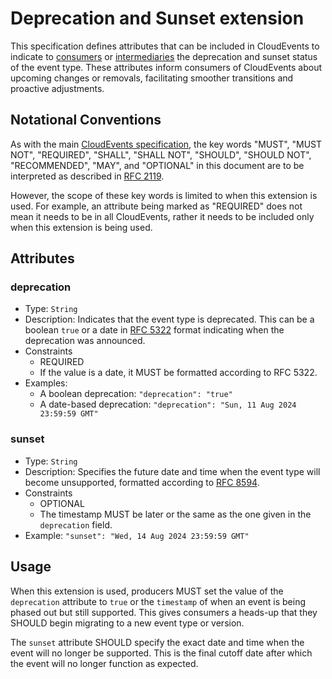 # Deprecation and Sunset extension

This specification defines attributes that can be included in CloudEvents to
indicate to [consumers](../spec.md#consumer) or
[intermediaries](../spec.md#intermediary) the deprecation and sunset status of
the event type. These attributes inform consumers of CloudEvents about upcoming
changes or removals, facilitating smoother transitions and proactive
adjustments.

## Notational Conventions

As with the main [CloudEvents specification](../spec.md), the key words "MUST",
"MUST NOT", "REQUIRED", "SHALL", "SHALL NOT", "SHOULD", "SHOULD NOT",
"RECOMMENDED", "MAY", and "OPTIONAL" in this document are to be interpreted as
described in [RFC 2119](https://tools.ietf.org/html/rfc2119).

However, the scope of these key words is limited to when this extension is
used. For example, an attribute being marked as "REQUIRED" does not mean it
needs to be in all CloudEvents, rather it needs to be included only when this
extension is being used.

## Attributes

### deprecation

- Type: `String`
- Description: Indicates that the event type is deprecated. This can be a
  boolean `true` or a date in [RFC 5322](https://tools.ietf.org/html/rfc5322)
  format indicating when the deprecation was announced.
- Constraints
  - REQUIRED
  - If the value is a date, it MUST be formatted according to RFC 5322.
- Examples:
  - A boolean deprecation: `"deprecation": "true"`
  - A date-based deprecation: `"deprecation": "Sun, 11 Aug 2024 23:59:59 GMT"`

### sunset

- Type: `String`
- Description: Specifies the future date and time when the event type will
  become unsupported, formatted according to
  [RFC 8594](https://tools.ietf.org/html/rfc8594).
- Constraints
  - OPTIONAL
  - The timestamp MUST be later or the same as the one given in the
    `deprecation` field.
- Example: `"sunset": "Wed, 14 Aug 2024 23:59:59 GMT"`

## Usage

When this extension is used, producers MUST set the value of the `deprecation`
attribute to `true` or the `timestamp` of when an event is being phased out but
still supported. This gives consumers a heads-up that they SHOULD begin
migrating to a new event type or version.

The `sunset` attribute SHOULD specify the exact date and time when the event
will no longer be supported. This is the final cutoff date after which the
event will no longer function as expected.

